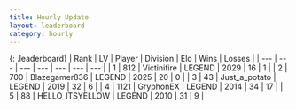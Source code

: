 ```yaml
---
title: Hourly Update
layout: leaderboard
category: hourly
---
```


{: .leaderboard}
| Rank | LV | Player | Division | Elo | Wins | Losses |
| --- | --- | --- | --- | --- | --- | --- |
| <span data-change="0">1</span> | 812 | <span title="ID: 112242">Victinifire</span> | LEGEND | <span data-change="0">2029</span> | <span data-change="0">16</span> | <span data-change="0">1</span> |
| <span data-change="0">2</span> | 700 | <span title="ID: 454722">Blazegamer836</span> | LEGEND | <span data-change="7">2025</span> | <span data-change="1">20</span> | <span data-change="0">0</span> |
| <span data-change="2">3</span> | 43 | <span title="ID: 236861">Just_a_potato</span> | LEGEND | <span data-change="12">2019</span> | <span data-change="2">32</span> | <span data-change="0">6</span> |
| <span data-change="-1">4</span> | 1121 | <span title="ID: 315148">GryphonEX</span> | LEGEND | <span data-change="0">2014</span> | <span data-change="0">34</span> | <span data-change="0">17</span> |
| <span data-change="-1">5</span> | 88 | <span title="ID: 528147">HELLO_ITSYELLOW</span> | LEGEND | <span data-change="0">2010</span> | <span data-change="0">31</span> | <span data-change="0">9</span> |